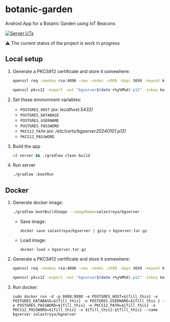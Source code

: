 # botanic-garden
Android App for a Botanic Garden using IoT Beacons

[![Server UTs](https://github.com/adrisalas/botanic-garden/actions/workflows/server-test.yml/badge.svg?branch=main)](https://github.com/adrisalas/botanic-garden/actions/workflows/server-test.yml)

⚠️ The current status of the project is work in progress

## Local setup

1. Generate a PKCS#12 certificate and store it somewhere:
    ```sh
    openssl req -newkey rsa:4096 -new -nodes -x509 -days 3650 -keyout key.pem -out cert.pem

    openssl pkcs12 -export -out "bgserver$(date +%y%M%d).p12" -inkey key.pem -in cert.pem
    ```

2. Set these environment variables:
    - `POSTGRES_HOST` _(ex: localhost:5432)_
    - `POSTGRES_DATABASE`
    - `POSTGRES_USERNAME`
    - `POSTGRES_PASSWORD`
    - `PKCS12_PATH` _(ex: /etc/certs/bgserver20240101.p12)_
    - `PKCS12_PASSWORD`
3. Build the app
    ```sh
    cd server && ./gradlew clean build
    ```
4. Run server
    ```sh
    ./gradlew :bootRun
    ```

## Docker
1. Generate docker image:
    ```sh
    ./gradlew bootBuildImage --imageName=salastroya/bgserver
    ```
    - Save image:
        ```docker
        docker save salastroya/bgserver | gzip > bgserver.tar.gz
        ```

    - Load image:
        ```docker
        docker load < bgserver.tar.gz
        ```


1. Generate a PKCS#12 certificate and store it somewhere:
    ```sh
    openssl req -newkey rsa:4096 -new -nodes -x509 -days 3650 -keyout key.pem -out cert.pem

    openssl pkcs12 -export -out "bgserver$(date +%y%M%d).p12" -inkey key.pem -in cert.pem
    ```

3. Run docker:
    ```docker
    sudo docker run -d -p 8080:8080 -e POSTGRES_HOST=${fill_this} -e POSTGRES_DATABASE=${fill_this} -e POSTGRES_USERNAME=${fill_this } -e POSTGRES_PASSWORD=${fill_this} -e PKCS12_PATH=${fill_this} -e PKCS12_PASSWORD=${fill_this} -v ${fill_this}:${fill_this} --name bgserver salastroya/bgserver
    ```